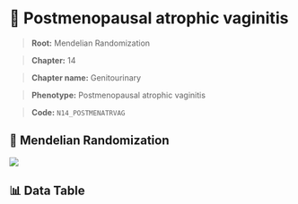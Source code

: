 # 🧪 Postmenopausal atrophic vaginitis

> **Root:** Mendelian Randomization

> **Chapter:** 14  

> **Chapter name:** Genitourinary

> **Phenotype:** Postmenopausal atrophic vaginitis  

> **Code:** `N14_POSTMENATRVAG`

## 🧬 Mendelian Randomization  

<img src="/MR/Figures/Forward/N14_POSTMENATRVAG.png"/>

## 📊 Data Table

<CsvTableMRF src="/public/MR/Data/Forward/N14_POSTMENATRVAG.csv"/>

